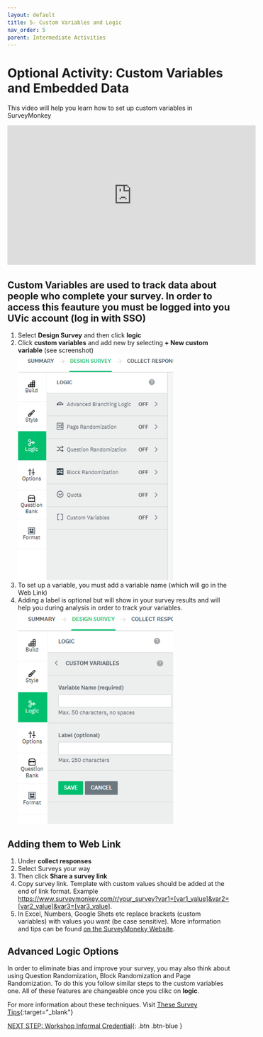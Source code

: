 ```yaml
---
layout: default
title: 5- Custom Variables and Logic
nav_order: 5
parent: Intermediate Activities
---
```


# Optional Activity: Custom Variables and Embedded Data
This video will help you learn how to set up custom variables in SurveyMonkey
<iframe width="560" height="315" src="https://www.youtube.com/embed/6_Au_aO4T00?si=nirHtwU6CUGuvoJN" title="YouTube video player" frameborder="0" allow="accelerometer; autoplay; clipboard-write; encrypted-media; gyroscope; picture-in-picture; web-share" allowfullscreen></iframe>

## Custom Variables are used to track data about people who complete your survey. In order to access this feauture you must be logged into you UVic account (log in with SSO)
1. Select **Design Survey** and then click **logic**
2. Click **custom variables** and add new by selecting **+ New custom variable** (see screenshot)<br>
<img width=350px src="images/logic.png"><br>
3. To set up a variable, you must add a variable name (which will go in the Web Link)
4. Adding a label is optional but will show in your survey results and will help you during analysis in order to track your variables.<br>
<img width=350px src="images/custom-variables.png"><br>

## Adding them to Web Link
1. Under **collect responses**
2. Select Surveys your way
3. Then click **Share a survey link**
4. Copy survey link. Template with custom values should be added at the end of link format. Example https://www.surveymonkey.com/r/your_survey?var1=[var1_value]&var2=[var2_value]&var3=[var3_value].
5. In Excel, Numbers, Google Shets etc replace brackets (custom variables) with values you want (be case sensitive).
More information and tips can be found [on the SurveyMoneky Website](https://help.surveymonkey.com/en/surveymonkey/send/custom-variables/).

## Advanced Logic Options
In order to eliminate bias and improve your survey, you may also think about using Question Randomization, Block Randomization and Page Randomization.
To do this you follow similar steps to the custom variables one. All of these features are changeable once you clikc on **logic**.

For more information about these techniques. Visit [These Survey Tips](https://www.surveymonkey.com/curiosity/eliminate-order-bias-to-improve-your-survey-responses/){:target="_blank"}

[NEXT STEP: Workshop Informal Credential](informal-credentials.html){: .btn .btn-blue }

